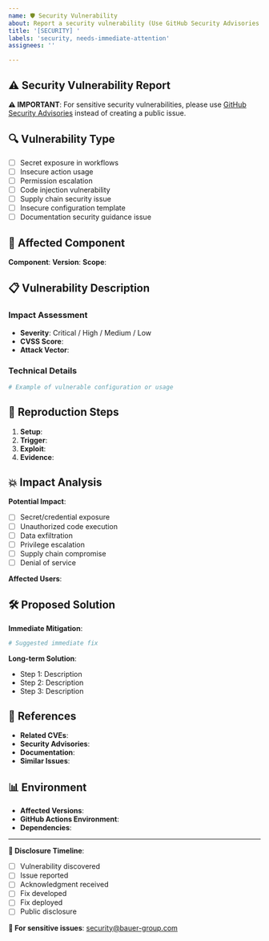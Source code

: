 ```yaml
---
name: 🛡️ Security Vulnerability
about: Report a security vulnerability (Use GitHub Security Advisories for sensitive issues)
title: '[SECURITY] '
labels: 'security, needs-immediate-attention'
assignees: ''

---
```


## ⚠️ Security Vulnerability Report

**⚠️ IMPORTANT**: For sensitive security vulnerabilities, please use [GitHub Security Advisories](https://github.com/bauer-group/automation-templates/security/advisories) instead of creating a public issue.

## 🔍 Vulnerability Type

- [ ] Secret exposure in workflows
- [ ] Insecure action usage
- [ ] Permission escalation
- [ ] Code injection vulnerability
- [ ] Supply chain security issue
- [ ] Insecure configuration template
- [ ] Documentation security guidance issue

## 🎯 Affected Component

**Component**: <!-- e.g. nodejs-build.yml, docker-build action -->
**Version**: <!-- e.g. v0.18.0, main, specific commit -->
**Scope**: <!-- Repository-wide, specific workflow, action, etc. -->

## 📋 Vulnerability Description

### Impact Assessment
- **Severity**: Critical / High / Medium / Low
- **CVSS Score**: <!-- If applicable -->
- **Attack Vector**: <!-- How can this be exploited? -->

### Technical Details
```yaml
# Example of vulnerable configuration or usage
```

## 🔄 Reproduction Steps

1. **Setup**: <!-- How to set up the vulnerable scenario -->
2. **Trigger**: <!-- How to trigger the vulnerability -->
3. **Exploit**: <!-- How to exploit the vulnerability -->
4. **Evidence**: <!-- What evidence shows the vulnerability -->

## 💥 Impact Analysis

**Potential Impact**:
- [ ] Secret/credential exposure
- [ ] Unauthorized code execution
- [ ] Data exfiltration
- [ ] Privilege escalation
- [ ] Supply chain compromise
- [ ] Denial of service

**Affected Users**: <!-- Who is affected by this vulnerability? -->

## 🛠️ Proposed Solution

**Immediate Mitigation**:
```yaml
# Suggested immediate fix
```

**Long-term Solution**:
- Step 1: Description
- Step 2: Description
- Step 3: Description

## 🔗 References

- **Related CVEs**: <!-- If applicable -->
- **Security Advisories**: <!-- Related security advisories -->
- **Documentation**: <!-- Relevant security documentation -->
- **Similar Issues**: <!-- Links to similar security issues -->

## 📊 Environment

- **Affected Versions**: <!-- Which versions are affected -->
- **GitHub Actions Environment**: <!-- Any specific runner requirements -->
- **Dependencies**: <!-- Vulnerable dependencies if applicable -->

---

**🚨 Disclosure Timeline**:
- [ ] Vulnerability discovered
- [ ] Issue reported
- [ ] Acknowledgment received
- [ ] Fix developed
- [ ] Fix deployed
- [ ] Public disclosure

**📧 For sensitive issues**: security@bauer-group.com